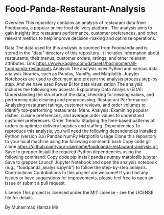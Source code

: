 # Food-Panda-Restaurant-Analysis
Overview
This repository contains an analysis of restaurant data from Foodpanda, a popular online food delivery platform. The analysis aims to gain insights into restaurant performance, customer preferences, and other relevant metrics to help improve decision-making and optimize operations.

Data
The data used for this analysis is sourced from Foodpanda and is stored in the "data" directory of this repository. It includes information about restaurants, their menus, customer orders, ratings, and other relevant attributes.
Link https://www.kaggle.com/datasets/hashiromer/all-foodpanda-restaurants
Analysis
The analysis uses Python and various data analysis libraries, such as Pandas, NumPy, and Matplotlib. Jupyter Notebooks are used to document and present the analysis process step-by-step.
And we have used Power BI for data visualization
The analysis includes the following key aspects:
Exploratory Data Analysis (EDA): Understanding the structure of the data, checking for missing values, and performing data cleaning and preprocessing.
Restaurant Performance: Analyzing restaurant ratings, customer reviews, and order volumes to identify top-performing restaurants.
Menu Analysis: Examining popular dishes, cuisine preferences, and average order values to understand customer preferences.
Order Trends: Studying the time-based patterns of orders to optimize delivery logistics and staffing.
Dependencies
To reproduce this analysis, you will need the following dependencies installed:
Python (version 3.x)
Pandas
NumPy
Matplotlib
Usage
Clone this repository to your local machine using the following command:
bash
Copy code
git clone https://github.com/your-username/foodpanda-restaurant-analysis.git
Save to grepper
Install the required Python dependencies using the following command:
Copy code
pip install pandas numpy matplotlib jupyter
Save to grepper
Launch Jupyter Notebook and open the analysis notebook (e.g., "foodpanda_analysis.ipynb") to follow the step-by-step analysis.
Contributions
Contributions to this project are welcome! If you find any issues or have suggestions for improvements, please feel free to open an issue or submit a pull request.

License
This project is licensed under the MIT License - see the LICENSE file for details.

By Muhammad Hamza Mir





